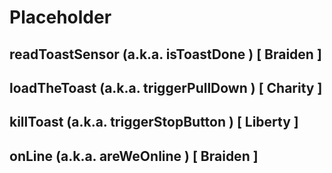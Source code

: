 # Placeholder

## readToastSensor (a.k.a. isToastDone ) [ Braiden ]

## loadTheToast (a.k.a. triggerPullDown ) [ Charity ]

## killToast (a.k.a. triggerStopButton ) [ Liberty ]

## onLine (a.k.a. areWeOnline ) [ Braiden ]